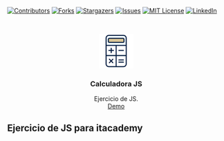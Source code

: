 <!--
*** Thanks for checking out the Best-README-Template. If you have a suggestion
*** that would make this better, please fork the repo and create a pull request
*** or simply open an issue with the tag "enhancement".
*** Thanks again! Now go create something AMAZING! :D
***
***
***
*** To avoid retyping too much info. Do a search and replace for the following:
*** github_username, repo_name, twitter_handle, email, project_title, project_description
-->

<!-- PROJECT SHIELDS -->
<!--
*** I'm using markdown "reference style" links for readability.
*** Reference links are enclosed in brackets [ ] instead of parentheses ( ).
*** See the bottom of this document for the declaration of the reference variables
*** for contributors-url, forks-url, etc. This is an optional, concise syntax you may use.
*** https://www.markdownguide.org/basic-syntax/#reference-style-links
-->

[![Contributors][contributors-shield]][contributors-url]
[![Forks][forks-shield]][forks-url]
[![Stargazers][stars-shield]][stars-url]
[![Issues][issues-shield]][issues-url]
[![MIT License][license-shield]][license-url]
[![LinkedIn][linkedin-shield]][linkedin-url]

<!-- PROJECT LOGO -->
<br />
<p align="center">
  <a href="https://github.com/Y2KWebs/sprint3-JS-itacademy">
    <img src="./images/logo.png" alt="Logo" width="80" height="80">
  </a>

  <h3 align="center">Calculadora JS</h3>

  <p align="center">
    Ejercicio de JS.
    <br />
    <a href="https://y2kwebs.github.io/sprint3-JS-itacademy/ciber.html">Demo</a>
    <br />

  </p>
</p>

<!-- ABOUT THE PROJECf -->

## Ejercicio de JS para itacademy

[contributors-shield]: https://img.shields.io/github/contributors/Y2KWebs/Sprint2-animacion-itacademy.svg?style=for-the-badge
[contributors-url]: https://github.com/Y2KWebs/sprint3-JS-itacademy/graphs/contributors
[forks-shield]: https://img.shields.io/github/forks/Y2KWebs/Sprint2-animacion-itacademy.svg?style=for-the-badge
[forks-url]: https://github.com/Y2KWebs/sprint3-JS-itacademy/network/members
[stars-shield]: https://img.shields.io/github/stars/Y2KWebs/Sprint2-animacion-itacademy.svg?style=for-the-badge
[stars-url]: https://github.com/Y2KWebs/sprint3-JS-itacademy/stargazers
[issues-shield]: https://img.shields.io/github/issues/Y2KWebs/Sprint2-animacion-itacademy.svg?style=for-the-badge
[issues-url]: https://github.com/Y2KWebs/sprint3-JS-itacademy/issues
[license-shield]: https://img.shields.io/github/license/Y2KWebs/Sprint2-animacion-itacademy.svg?style=for-the-badge
[license-url]: https://github.com/Y2KWebs/sprint3-JS-itacademy/blob/master/LICENSE.txt
[linkedin-shield]: https://img.shields.io/badge/-LinkedIn-black.svg?style=for-the-badge&logo=linkedin&colorB=555
[linkedin-url]: https://linkedin.com/in/github_username
[product-screenshot]: ./images/screenshot.png
